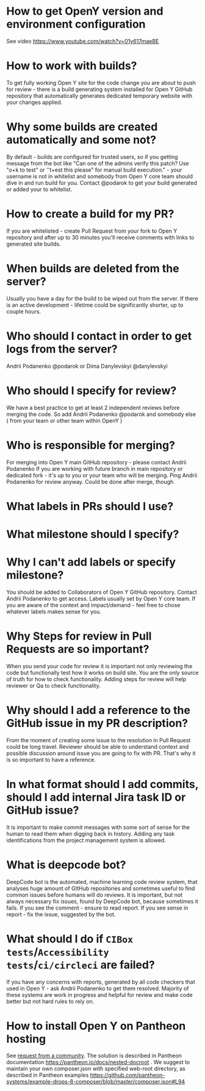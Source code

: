 # How to get OpenY version and environment configuration

See video https://www.youtube.com/watch?v=01y617maeBE


# How to work with builds?

To get fully working Open Y site for the code change you are about to push for review - there is a build generating system installed for Open Y GitHub repository that automatically generates dedicated temporary website with your changes applied.

# Why some builds are created automatically and some not? 

By default - builds are configured for trusted users, so if you getting message from the bot like "Can one of the admins verify this patch? Use "o+k to test" or ''t+est this please" for manual build execution." - your username is not in whitelist and somebody from Open Y core team should dive in and run build for you. Contact @podarok to get your build generated or added your to whitelist.

# How to create a build for my PR? 

If you are whitelisted - create Pull Request from your fork to Open Y repository and after up to 30 minutes you'll receive comments with links to generated site builds.

# When builds are deleted from the server?

Usually you have a day for the build to be wiped out from the server. If there is an active development - lifetime could be significantly shorter, up to couple hours.

# Who should I contact in order to get logs from the server? 

Andrii Podanenko @podarok or Dima Danylevskyi @danylevskyi

# Who should I specify for review? 

We have a best practice to get at least 2 independent reviews before merging the code. So add Andrii Podanenko @podarok and somebody else ( from your team or other team within OpenY )

# Who is responsible for merging? 

For merging into Open Y main GitHub repository - please contact Andrii Podanenko
If you are working with future branch in main repository or dedicated fork - it's up to you or your team who will be merging. Ping Andrii Podanenko for review anyway. Could be done after merge, though.

# What labels in PRs should I use? 
# What milestone should I specify? 
# Why I can't add labels or specify milestone?

You should be added to Collaborators of Open Y GitHub repository. Contact Andrii Podanenko to get access. Labels usually set by Open Y core team. If you are aware of the context and impact/demand - feel free to chose whatever labels makes sense for you.

# Why Steps for review in Pull Requests are so important? 

When you send your code for review it is important not only reviewing the code but functionally test how it works on build site. You are the only source of truth for how to check functionality. Adding steps for review will help reviewer or Qa to check functionality. 

# Why should I add a reference to the GitHub issue in my PR description? 

From the moment of creating some issue to the resolution in Pull Request could be long travel. Reviewer should be able to understand context and possible discussion around issue you are going to fix with PR. That's why it is so important to have a reference.

# In what format should I add commits, should I add internal Jira task ID or GitHub issue?

It is important to make commit messages with some sort of sense for the human to read them when digging back in history. Adding any task identifications from the project management system is allowed.

# What is deepcode bot? 

DeepCode bot is the automated, machine learning code review system, that analyses huge amount of GItHub repositories and sometimes useful to find common issues before humans will do reviews. It is important, but not always necessary fix issues, found by DeepCode bot, because sometimes it fails. If you see the comment - ensure to read report. If you see sense in report - fix the issue, suggested by the bot.

# What should I do if `CIBox tests`/`Accessibility tests`/`ci/circleci` are failed?

If you have any concerns with reports, generated by all code checkers that used in Open Y - ask Andrii Podanenko to get them resolved. Majority of these systems are work in progress and helpful for review and make code better but not hard rules to rely on.

# How to install Open Y on Pantheon hosting

See [request from a community](https://github.com/ymcatwincities/openy/issues/2004). The solution is described in Pantheon documentation https://pantheon.io/docs/nested-docroot . We suggest to maintain your own composer.json with specified web-root directory, as described in Pantheon examples https://github.com/pantheon-systems/example-drops-8-composer/blob/master/composer.json#L94
